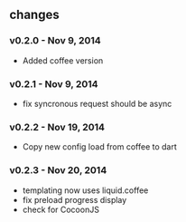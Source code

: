 ## changes
### v0.2.0 - Nov 9, 2014
* Added coffee version
### v0.2.1 - Nov 9, 2014
* fix syncronous request should be async
### v0.2.2 - Nov 19, 2014
* Copy new config load from coffee to dart
### v0.2.3 - Nov 20, 2014
* templating now uses liquid.coffee
* fix preload progress display
* check for CocoonJS
